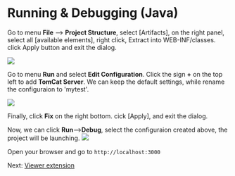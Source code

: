 # Running & Debugging (Java)

Go to menu **File** --> **Project Structure**, select [Artifacts], on the right panel, select all [available elements], right click, Extract into WEB-INF/classes. click Apply button and exit the dialog.

 ![](_media/java/IntelliJ-IDEA_add_tomcat_server.png) 


Go to menu **Run** and select **Edit Configuration**. Click the sign **+** on the top left to add **TomCat Server**. We can keep the default settings, while rename the configuraion to 'mytest'. 

 ![](_media/java/IntelliJ-IDEA_tomcat_config.png) 

Finally, click **Fix** on the right bottom. cick [Apply], and exit the dialog.

Now, we can click **Run**-->**Debug**, select the configuraion created above, the project will be launching. 
 ![](_media/java/IntelliJ-IDEA_debug.png) 


Open your browser and go to `http://localhost:3000`

Next: [Viewer extension](tutorials/extensions)